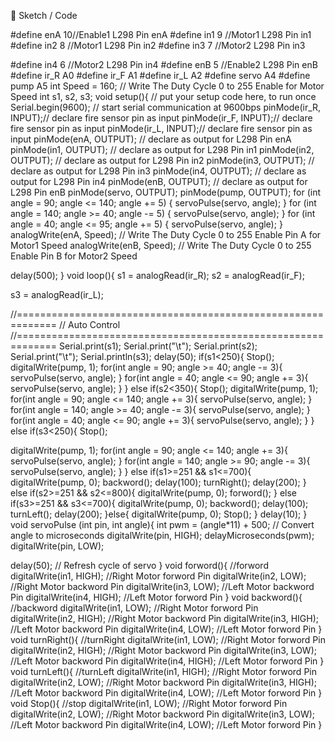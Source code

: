  Sketch / Code

#define enA 10//Enable1 L298 Pin enA
#define in1 9 //Motor1 L298 Pin in1
#define in2 8 //Motor1 L298 Pin in2
#define in3 7 //Motor2 L298 Pin in3

#define in4 6 //Motor2 L298 Pin in4
#define enB 5 //Enable2 L298 Pin enB
#define ir_R A0
#define ir_F A1
#define ir_L A2
#define servo A4
#define pump A5
int Speed = 160; // Write The Duty Cycle 0 to 255 Enable for Motor Speed
int s1, s2, s3;
void setup(){ // put your setup code here, to run once
Serial.begin(9600); // start serial communication at 9600bps
pinMode(ir_R, INPUT);// declare fire sensor pin as input
pinMode(ir_F, INPUT);// declare fire sensor pin as input
pinMode(ir_L, INPUT);// declare fire sensor pin as input
pinMode(enA, OUTPUT); // declare as output for L298 Pin enA
pinMode(in1, OUTPUT); // declare as output for L298 Pin in1
pinMode(in2, OUTPUT); // declare as output for L298 Pin in2
pinMode(in3, OUTPUT); // declare as output for L298 Pin in3
pinMode(in4, OUTPUT); // declare as output for L298 Pin in4
pinMode(enB, OUTPUT); // declare as output for L298 Pin enB
pinMode(servo, OUTPUT);
pinMode(pump, OUTPUT);
for (int angle = 90; angle <= 140; angle += 5) {
servoPulse(servo, angle); }
for (int angle = 140; angle >= 40; angle -= 5) {
servoPulse(servo, angle); }
for (int angle = 40; angle <= 95; angle += 5) {
servoPulse(servo, angle); }
analogWrite(enA, Speed); // Write The Duty Cycle 0 to 255 Enable Pin A for Motor1 Speed
analogWrite(enB, Speed); // Write The Duty Cycle 0 to 255 Enable Pin B for Motor2 Speed

delay(500);
}
void loop(){
s1 = analogRead(ir_R);
s2 = analogRead(ir_F);

s3 = analogRead(ir_L);

//=============================================================
// Auto Control
//=============================================================
Serial.print(s1);
Serial.print("\t");
Serial.print(s2);
Serial.print("\t");
Serial.println(s3);
delay(50);
if(s1<250){
Stop();
digitalWrite(pump, 1);
for(int angle = 90; angle >= 40; angle -= 3){
servoPulse(servo, angle);
}
for(int angle = 40; angle <= 90; angle += 3){
servoPulse(servo, angle);
}
}
else if(s2<350){
Stop();
digitalWrite(pump, 1);
for(int angle = 90; angle <= 140; angle += 3){
servoPulse(servo, angle);
}
for(int angle = 140; angle >= 40; angle -= 3){
servoPulse(servo, angle);
}
for(int angle = 40; angle <= 90; angle += 3){
servoPulse(servo, angle);
}
}
else if(s3<250){
Stop();

digitalWrite(pump, 1);
for(int angle = 90; angle <= 140; angle += 3){
servoPulse(servo, angle);
}
for(int angle = 140; angle >= 90; angle -= 3){
servoPulse(servo, angle);
}
}
else if(s1>=251 && s1<=700){
digitalWrite(pump, 0);
backword();
delay(100);
turnRight();
delay(200);
}
else if(s2>=251 && s2<=800){
digitalWrite(pump, 0);
forword();
}
else if(s3>=251 && s3<=700){
digitalWrite(pump, 0);
backword();
delay(100);
turnLeft();
delay(200);
}else{
digitalWrite(pump, 0);
Stop();
}
delay(10);
}
void servoPulse (int pin, int angle){
int pwm = (angle*11) + 500; // Convert angle to microseconds
digitalWrite(pin, HIGH);
delayMicroseconds(pwm);
digitalWrite(pin, LOW);

delay(50); // Refresh cycle of servo
}
void forword(){ //forword
digitalWrite(in1, HIGH); //Right Motor forword Pin
digitalWrite(in2, LOW); //Right Motor backword Pin
digitalWrite(in3, LOW); //Left Motor backword Pin
digitalWrite(in4, HIGH); //Left Motor forword Pin
}
void backword(){ //backword
digitalWrite(in1, LOW); //Right Motor forword Pin
digitalWrite(in2, HIGH); //Right Motor backword Pin
digitalWrite(in3, HIGH); //Left Motor backword Pin
digitalWrite(in4, LOW); //Left Motor forword Pin
}
void turnRight(){ //turnRight
digitalWrite(in1, LOW); //Right Motor forword Pin
digitalWrite(in2, HIGH); //Right Motor backword Pin
digitalWrite(in3, LOW); //Left Motor backword Pin
digitalWrite(in4, HIGH); //Left Motor forword Pin
}
void turnLeft(){ //turnLeft
digitalWrite(in1, HIGH); //Right Motor forword Pin
digitalWrite(in2, LOW); //Right Motor backword Pin
digitalWrite(in3, HIGH); //Left Motor backword Pin
digitalWrite(in4, LOW); //Left Motor forword Pin
}
void Stop(){ //stop
digitalWrite(in1, LOW); //Right Motor forword Pin
digitalWrite(in2, LOW); //Right Motor backword Pin
digitalWrite(in3, LOW); //Left Motor backword Pin
digitalWrite(in4, LOW); //Left Motor forword Pin
}
